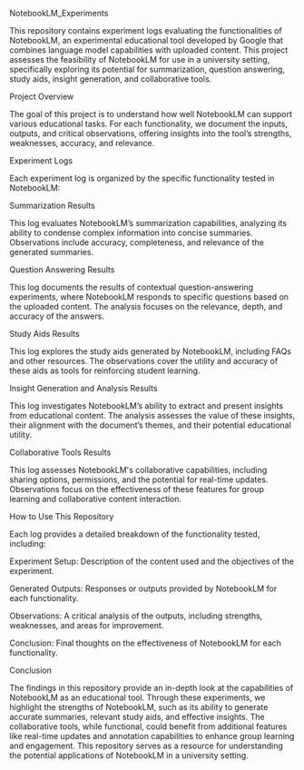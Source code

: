 NotebookLM_Experiments

This repository contains experiment logs evaluating the functionalities of NotebookLM, an experimental educational tool developed by Google that combines language model capabilities with uploaded content. This project assesses the feasibility of NotebookLM for use in a university setting, specifically exploring its potential for summarization, question answering, study aids, insight generation, and collaborative tools.

Project Overview

The goal of this project is to understand how well NotebookLM can support various educational tasks. For each functionality, we document the inputs, outputs, and critical observations, offering insights into the tool’s strengths, weaknesses, accuracy, and relevance.

Experiment Logs

Each experiment log is organized by the specific functionality tested in NotebookLM:

Summarization Results

This log evaluates NotebookLM’s summarization capabilities, analyzing its ability to condense complex information into concise summaries. Observations include accuracy, completeness, and relevance of the generated summaries.

Question Answering Results

This log documents the results of contextual question-answering experiments, where NotebookLM responds to specific questions based on the uploaded content. The analysis focuses on the relevance, depth, and accuracy of the answers.

Study Aids Results

This log explores the study aids generated by NotebookLM, including FAQs and other resources. The observations cover the utility and accuracy of these aids as tools for reinforcing student learning.

Insight Generation and Analysis Results

This log investigates NotebookLM’s ability to extract and present insights from educational content. The analysis assesses the value of these insights, their alignment with the document’s themes, and their potential educational utility.

Collaborative Tools Results

This log assesses NotebookLM's collaborative capabilities, including sharing options, permissions, and the potential for real-time updates. Observations focus on the effectiveness of these features for group learning and collaborative content interaction.

How to Use This Repository

Each log provides a detailed breakdown of the functionality tested, including:

Experiment Setup: Description of the content used and the objectives of the experiment.

Generated Outputs: Responses or outputs provided by NotebookLM for each functionality.

Observations: A critical analysis of the outputs, including strengths, weaknesses, and areas for improvement.

Conclusion: Final thoughts on the effectiveness of NotebookLM for each functionality.

Conclusion

The findings in this repository provide an in-depth look at the capabilities of NotebookLM as an educational tool. Through these experiments, we highlight the strengths of NotebookLM, such as its ability to generate accurate summaries, relevant study aids, and effective insights. The collaborative tools, while functional, could benefit from additional features like real-time updates and annotation capabilities to enhance group learning and engagement. This repository serves as a resource for understanding the potential applications of NotebookLM in a university setting.



